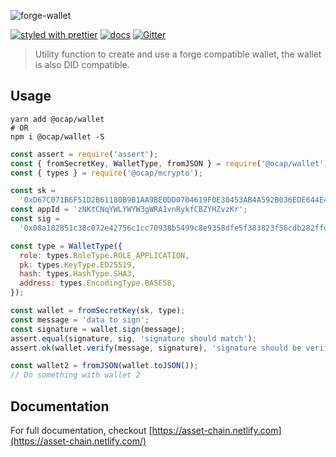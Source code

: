 ![forge-wallet](https://www.arcblock.io/.netlify/functions/badge/?text=forge-wallet)

[![styled with prettier](https://img.shields.io/badge/styled_with-prettier-ff69b4.svg)](https://github.com/prettier/prettier)
[![docs](https://img.shields.io/badge/powered%20by-arcblock-green.svg)](https://docs.arcblock.io)
[![Gitter](https://badges.gitter.im/ArcBlock/community.svg)](https://gitter.im/ArcBlock/community?utm_source=badge\&utm_medium=badge\&utm_campaign=pr-badge)

> Utility function to create and use a forge compatible wallet, the wallet is also DID compatible.

## Usage

```shell
yarn add @ocap/wallet
# OR
npm i @ocap/wallet -S
```

```javascript
const assert = require('assert');
const { fromSecretKey, WalletType, fromJSON } = require('@ocap/wallet');
const { types } = require('@ocap/mcrypto');

const sk =
  '0xD67C071B6F51D2B61180B9B1AA9BE0DD0704619F0E30453AB4A592B036EDE644E4852B7091317E3622068E62A5127D1FB0D4AE2FC50213295E10652D2F0ABFC7';
const appId = 'zNKtCNqYWLYWYW3gWRA1vnRykfCBZYHZvzKr';
const sig =
  '0x08a102851c38c072e42756c1cc70938b5499c8e9358dfe5f383823f56cdb282ffda60fcd581a02c6c673069e5afc0bf09abbe3639b61b84d64fd58ef9f083003';

const type = WalletType({
  role: types.RoleType.ROLE_APPLICATION,
  pk: types.KeyType.ED25519,
  hash: types.HashType.SHA3,
  address: types.EncodingType.BASE58,
});

const wallet = fromSecretKey(sk, type);
const message = 'data to sign';
const signature = wallet.sign(message);
assert.equal(signature, sig, 'signature should match');
assert.ok(wallet.verify(message, signature), 'signature should be verified');

const wallet2 = fromJSON(wallet.toJSON());
// Do something with wallet 2
```

## Documentation

For full documentation, checkout [https://asset-chain.netlify.com](https://asset-chain.netlify.com/)
